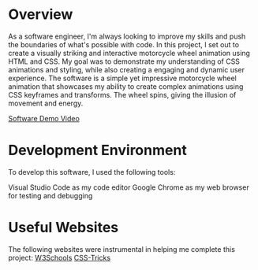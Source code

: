 # Overview
As a software engineer, I'm always looking to improve my skills and push the boundaries of what's possible with code. In this project, I set out to create a visually striking and interactive motorcycle wheel animation using HTML and CSS. My goal was to demonstrate my understanding of CSS animations and styling, while also creating a engaging and dynamic user experience.
The software is a simple yet impressive motorcycle wheel animation that showcases my ability to create complex animations using CSS keyframes and transforms. The wheel spins, giving the illusion of movement and energy.

[Software Demo Video](http://youtube.link.goes.here)

# Development Environment
To develop this software, I used the following tools:

Visual Studio Code as my code editor
Google Chrome as my web browser for testing and debugging

# Useful Websites

The following websites were instrumental in helping me complete this project:
[W3Schools](https://www.w3schools.com/)
[CSS-Tricks](https://css-tricks.com/)